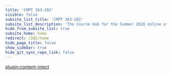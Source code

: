 ```yaml
---
title: 'CMPT 363-202'
visible: false
subsite_list_title: 'CMPT 363-202'
subsite_list_description: 'The Course Hub for the Summer 2020 online offering of CMPT 363'
hide_from_subsite_list: true
subsite_home: home
redirect: /202/home
hide_page_title: false
show_sidebar: true
hide_git_sync_repo_link: false
---
```


[plugin:content-inject](/202/home/_reminders)
